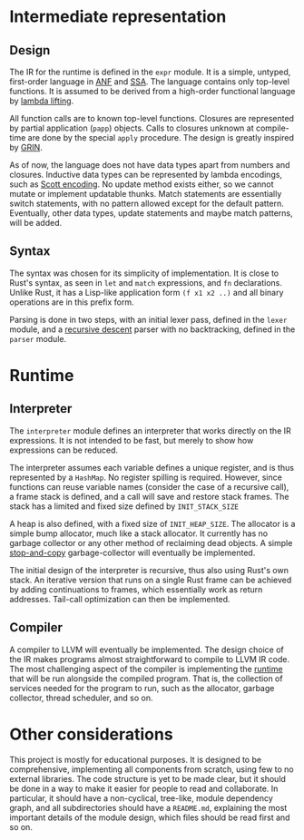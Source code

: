# Intermediate representation

## Design

The IR for the runtime is defined in the `expr` module. It is a simple, untyped, first-order language
in [ANF](https://en.wikipedia.org/wiki/A-normal_form) and [SSA](https://en.wikipedia.org/wiki/Static_single-assignment_form).
The language contains only top-level functions. It is assumed to be derived from a high-order functional
language by [lambda lifting](https://en.wikipedia.org/wiki/Lambda_lifting).

All function calls are to known top-level functions. Closures are represented by partial application
(`papp`) objects. Calls to closures unknown at compile-time are done by the special `apply` procedure.
The design is greatly inspired by [GRIN](https://grin-compiler.github.io/).

As of now, the language does not have data types apart from numbers and closures. Inductive data types
can be represented by lambda encodings, such as [Scott encoding](https://en.wikipedia.org/wiki/Mogensen%E2%80%93Scott_encoding).
No update method exists either, so we cannot mutate or implement updatable thunks. Match statements are
essentially switch statements, with no pattern allowed except for the default pattern. Eventually, other data types,
update statements and maybe match patterns, will be added.

## Syntax

The syntax was chosen for its simplicity of implementation. It is close to Rust's syntax, as seen in
`let` and `match` expressions, and `fn` declarations. Unlike Rust, it has a Lisp-like application form
`(f x1 x2 ..)` and all binary operations are in this prefix form.

Parsing is done in two steps, with an initial lexer pass, defined in the `lexer` module, and a [recursive descent](https://en.wikipedia.org/wiki/Recursive_descent_parser)
parser with no backtracking, defined in the `parser` module.

# Runtime

## Interpreter

The `interpreter` module defines an interpreter that works directly on the IR expressions. It is not intended
to be fast, but merely to show how expressions can be reduced.

The interpreter assumes each variable defines a unique register, and is thus represented by a `HashMap`. No register spilling is required.
However, since functions can reuse variable names (consider the case of a recursive call), a frame stack is defined, and a call will save
and restore stack frames. The stack has a limited and fixed size defined by `INIT_STACK_SIZE`

A heap is also defined, with a fixed size of `INIT_HEAP_SIZE`. The allocator is a simple bump allocator, much like a stack allocator.
It currently has no garbage collector or any other method of reclaiming dead objects. A simple [stop-and-copy](https://en.wikipedia.org/wiki/Cheney%27s_algorithm)
garbage-collector will eventually be implemented.

The initial design of the interpreter is recursive, thus also using Rust's own stack. An iterative version that runs on a single
Rust frame can be achieved by adding continuations to frames, which essentially work as return addresses. Tail-call
optimization can then be implemented.

## Compiler

A compiler to LLVM will eventually be implemented. The design choice of the IR makes programs almost straightforward to compile to LLVM IR code.
The most challenging aspect of the compiler is implementing the [runtime](https://en.wikipedia.org/wiki/Runtime_system) that will be run alongside the compiled program.
That is, the collection of services needed for the program to run, such as the allocator, garbage collector, thread scheduler, and so on.

# Other considerations

This project is mostly for educational purposes. It is designed to be comprehensive, implementing all components from scratch,
using few to no external libraries. The code structure is yet to be made clear, but it should be done in a way to make it
easier for people to read and collaborate. In particular, it should have a non-cyclical, tree-like, module dependency graph,
and all subdirectories should have a `README.md`, explaining the most important details of the module design, which files
should be read first and so on.
